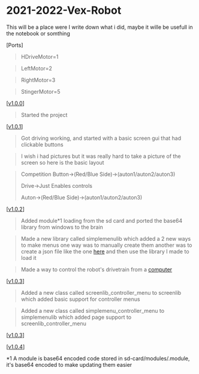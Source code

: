 # 2021-2022-Vex-Robot
This will be a place were I write down what i did, maybe it wille be usefull in the notebook or somthing


[Ports]
> HDriveMotor=1

> LeftMotor=2

> RightMotor=3

> StingerMotor=5


[[v1.0.0](https://github.com/DylanBruner/2021-2022-Vex-Robot/tree/v1.0.0)]

> Started the project

[[v1.0.1](https://github.com/DylanBruner/2021-2022-Vex-Robot/tree/v1.0.1)]

> Got driving working, and started with a basic screen gui that had clickable buttons

> I wish i had pictures but it was really hard to take a picture of the screen so here is the basic layout

> Competition Button->(Red/Blue Side)->(auton1/auton2/auton3)
> 
> Drive->Just Enables controls
> 
> Auton->(Red/Blue Side)->(auton1/auton2/auton3)


[[v1.0.2](https://github.com/DylanBruner/2021-2022-Vex-Robot/tree/v1.0.2)]

> Added module*1 loading from the sd card and ported the base64 library from windows to the brain

> Made a new library called simplemenulib which added a 2 new ways to make menus one way was to manually create them another was to create a json file like the one [here](https://github.com/DylanBruner/2021-2022-Vex-Robot/blob/log/menu.json) and then use the library I made to load it

> Made a way to control the robot's drivetrain from a [computer](https://github.com/DylanBruner/2021-2022-Vex-Robot/blob/tools/rc_ish/controller.py)

[[v1.0.3](https://github.com/DylanBruner/2021-2022-Vex-Robot/tree/v1.0.3)]

> Added a new class called screenlib_controller_menu to screenlib which added basic support for controller menus

> Added a new class called simplemenu_controller_menu to simplemenulib which added page support to screenlib_controller_menu

[[v1.0.3](https://github.com/DylanBruner/2021-2022-Vex-Robot/tree/v1.0.3)]


[[v1.0.4](https://github.com/DylanBruner/2021-2022-Vex-Robot/tree/v1.0.4)]



*1 A module is base64 encoded code stored in sd-card/modules/<modulename>.module, it's base64 encoded to make updating them easier
